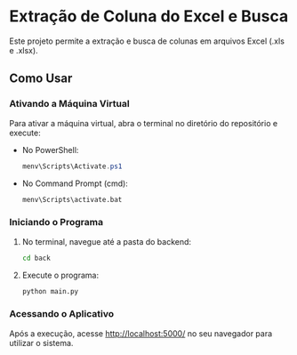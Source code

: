 # Extração de Coluna do Excel e Busca

Este projeto permite a extração e busca de colunas em arquivos Excel (.xls e .xlsx).

## Como Usar

### Ativando a Máquina Virtual

Para ativar a máquina virtual, abra o terminal no diretório do repositório e execute:

-   No PowerShell:
    
    ```powershell
    menv\Scripts\Activate.ps1
    
    ```
    
-   No Command Prompt (cmd):
    
    ```cmd
    menv\Scripts\activate.bat
    
    ```
    

### Iniciando o Programa

1.  No terminal, navegue até a pasta do backend:
    
    ```cmd
    cd back
    
    ```
    
2.  Execute o programa:
    
    ```cmd
    python main.py
    
    ```
    

### Acessando o Aplicativo

Após a execução, acesse [http://localhost:5000/](http://localhost:5000/) no seu navegador para utilizar o sistema.


